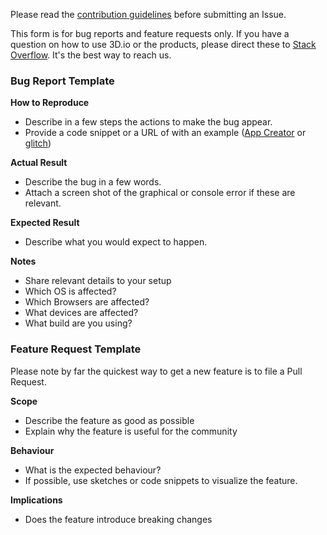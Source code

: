 Please read the [contribution guidelines](/.github/CONTRIBUTING.md) before submitting an Issue.

This form is for bug reports and feature requests only.
If you have a question on how to use 3D.io or the products, please direct these to [Stack Overflow](https://stackoverflow.com/questions/tagged/aframe%20and%203d.io%20or%20archilogic). It's the best way to reach us.

### Bug Report Template

**How to Reproduce**
- Describe in a few steps the actions to make the bug appear.
- Provide a code snippet or a URL of with an example ([App Creator](https://appcreator.3d.io) or [glitch](https://glitch.com/))

**Actual Result**
- Describe the bug in a few words.
- Attach a screen shot of the graphical or console error if these are relevant.

**Expected Result**
- Describe what you would expect to happen.

**Notes**
- Share relevant details to your setup
- Which OS is affected?
- Which Browsers are affected?
- What devices are affected?
- What build are you using?

### Feature Request Template
Please note by far the quickest way to get a new feature is to file a Pull Request.

**Scope**
- Describe the feature as good as possible
- Explain why the feature is useful for the community

**Behaviour**
- What is the expected behaviour?
- If possible, use sketches or code snippets to visualize the feature.

**Implications**
- Does the feature introduce breaking changes



